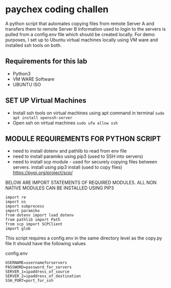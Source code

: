 # paychex coding challen
A python script that automates copying files from remote Server A and transfers them to remote Server B
Information used to login to the servers is pulled from a config.env file which should be created locally.
For demo purposes, I set up to Ubuntu virtual machines locally using VM ware and installed ssh tools on both.

## Requirements for this lab
 - Python3
 - VM WARE Software
 - UBUNTU ISO


## SET UP Virtual Machines
- Install ssh tools on virtual machines using apt command in terminal ```sudo apt install openssh-server```
- Open ssh on virtual machines  ```sudo ufw allow ssh```

## MODULE REQUIREMENTS FOR PYTHON SCRIPT
- need to install dotenv and pathlib to read from env file
- need to install paramiko using pip3 (used to SSH into servers)
- need to install scp module - used for securely copying files between servers. install using  pip3 install (used to copy files) https://pypi.org/project/scp/

BELOW ARE IMPORT STATEMENTS OF REQUIRED MODULES. ALL NON NATIVE MODULES CAN BE INSTALLED USING PIP3 
```
import re
import os
import subprocess
import paramiko
from dotenv import load_dotenv
from pathlib import Path
from scp import SCPClient
import glob 
```

This script requires a config.env in the same directory level as the copy.py file
It should have the following values

config.env 
```
USERNAME=usernameforservers
PASSWORD=password_for_servers
SERVER_1=ipaddress_of_source
SERVER_2=ipaddress_of_destination
SSH_PORT=port_for_ssh
```
